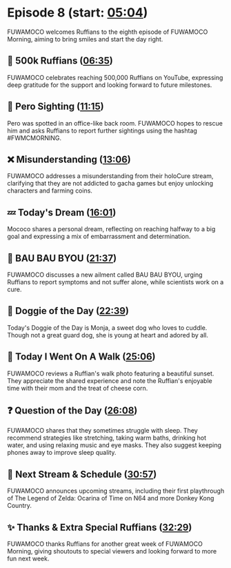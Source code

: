 # Episode 8 (start: [05:04](https://youtu.be/-UBdZ4tykfI?t=05m04s))

FUWAMOCO welcomes Ruffians to the eighth episode of FUWAMOCO Morning, aiming to bring smiles and start the day right.

## 🐾 500k Ruffians ([06:35](https://youtu.be/-UBdZ4tykfI?t=06m35s))

FUWAMOCO celebrates reaching 500,000 Ruffians on YouTube, expressing deep gratitude for the support and looking forward to future milestones.

## 👀 Pero Sighting ([11:15](https://youtu.be/-UBdZ4tykfI?t=11m15s))

Pero was spotted in an office-like back room. FUWAMOCO hopes to rescue him and asks Ruffians to report further sightings using the hashtag #FWMCMORNING.

## ❌ Misunderstanding ([13:06](https://youtu.be/-UBdZ4tykfI?t=13m06s))

FUWAMOCO addresses a misunderstanding from their holoCure stream, clarifying that they are not addicted to gacha games but enjoy unlocking characters and farming coins.

## 💤 Today's Dream ([16:01](https://youtu.be/-UBdZ4tykfI?t=16m01s))

Mococo shares a personal dream, reflecting on reaching halfway to a big goal and expressing a mix of embarrassment and determination.

## 🤒 BAU BAU BYOU ([21:37](https://youtu.be/-UBdZ4tykfI?t=21m37s))

FUWAMOCO discusses a new ailment called BAU BAU BYOU, urging Ruffians to report symptoms and not suffer alone, while scientists work on a cure.

## 🐶 Doggie of the Day ([22:39](https://youtu.be/-UBdZ4tykfI?t=22m39s))

Today's Doggie of the Day is Monja, a sweet dog who loves to cuddle. Though not a great guard dog, she is young at heart and adored by all.

## 🚶 Today I Went On A Walk ([25:06](https://youtu.be/-UBdZ4tykfI?t=25m06s))

FUWAMOCO reviews a Ruffian's walk photo featuring a beautiful sunset. They appreciate the shared experience and note the Ruffian's enjoyable time with their mom and the treat of cheese corn.

## ❓ Question of the Day ([26:08](https://youtu.be/-UBdZ4tykfI?t=26m08s))

FUWAMOCO shares that they sometimes struggle with sleep. They recommend strategies like stretching, taking warm baths, drinking hot water, and using relaxing music and eye masks. They also suggest keeping phones away to improve sleep quality.

## 📅 Next Stream & Schedule ([30:57](https://youtu.be/-UBdZ4tykfI?t=30m57s))

FUWAMOCO announces upcoming streams, including their first playthrough of The Legend of Zelda: Ocarina of Time on N64 and more Donkey Kong Country.

## ✨ Thanks & Extra Special Ruffians ([32:29](https://youtu.be/-UBdZ4tykfI?t=32m29s))

FUWAMOCO thanks Ruffians for another great week of FUWAMOCO Morning, giving shoutouts to special viewers and looking forward to more fun next week.
